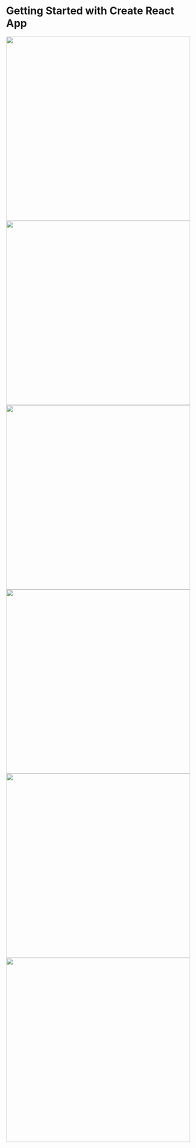 # Getting Started with Create React App

<img src="https://github.com/MSL-Apps/tetris-casper-game/img/01.png" width="500"/>

<img src="https://github.com/MSL-Apps/tetris-casper-game/img/02.png" width="500"/>

<img src="https://github.com/MSL-Apps/tetris-casper-game/img/03.png" width="500"/>

<img src="https://github.com/MSL-Apps/tetris-casper-game/img/04.png" width="500"/>

<img src="https://github.com/MSL-Apps/tetris-casper-game/img/05.png" width="500"/>

<img src="https://github.com/MSL-Apps/tetris-casper-game/img/06.png" width="500"/>